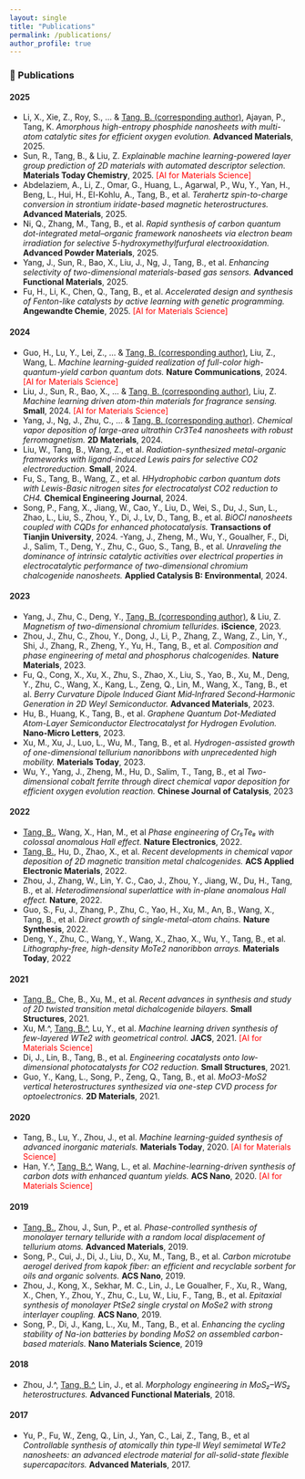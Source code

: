 ```yaml
---
layout: single
title: "Publications"
permalink: /publications/
author_profile: true
---
```


### 📝 Publications

#### **2025**
- Li, X., Xie, Z., Roy, S., … & <u>Tang, B. (corresponding author)</u>, Ajayan, P., Tang, K. *Amorphous high-entropy phosphide nanosheets with multi-atom catalytic sites for efficient oxygen evolution.* **Advanced Materials**, 2025.
- Sun, R., Tang, B., & Liu, Z. *Explainable machine learning-powered layer group prediction of 2D materials with automated descriptor selection.* **Materials Today Chemistry**, 2025. <span style="color:red">[AI for Materials Science]</span>
- Abdelaziem, A., Li, Z., Omar, G., Huang, L., Agarwal, P., Wu, Y., Yan, H., Beng, L., Hui, H., El-Kohlu, A., Tang, B., et al.  *Terahertz spin-to-charge conversion in strontium iridate-based magnetic heterostructures.* **Advanced Materials**, 2025.
- Ni, Q., Zhang, M., Tang, B., et al. *Rapid synthesis of carbon quantum dot-integrated metal–organic framework nanosheets via electron beam irradiation for selective 5-hydroxymethylfurfural electrooxidation.* **Advanced Powder Materials**, 2025.
- Yang, J., Sun, R., Bao, X., Liu, J., Ng, J., Tang, B., et al. *Enhancing selectivity of two-dimensional materials-based gas sensors.* **Advanced Functional Materials**, 2025.
- Fu, H., Li, K., Chen, Q., Tang, B., et al. *Accelerated design and synthesis of Fenton-like catalysts by active learning with genetic programming.* **Angewandte Chemie**, 2025. <span style="color:red">[AI for Materials Science]</span>

#### **2024**
- Guo, H., Lu, Y., Lei, Z., … & <u>Tang, B. (corresponding author)</u>, Liu, Z., Wang, L. *Machine learning-guided realization of full-color high-quantum-yield carbon quantum dots.* **Nature Communications**, 2024. <span style="color:red">[AI for Materials Science]</span>
- Liu, J., Sun, R., Bao, X., … & <u>Tang, B. (corresponding author)</u>, Liu, Z. *Machine learning driven atom-thin materials for fragrance sensing.* **Small**, 2024. <span style="color:red">[AI for Materials Science]</span>
- Yang, J., Ng, J., Zhu, C., … & <u>Tang, B. (corresponding author)</u>. *Chemical vapor deposition of large-area ultrathin Cr3Te4 nanosheets with robust ferromagnetism.* **2D Materials**, 2024.
- Liu, W., Tang, B., Wang, Z., et al. *Radiation-synthesized metal-organic frameworks with ligand-induced Lewis pairs for selective CO2 electroreduction.* **Small**, 2024.
- Fu, S., Tang, B., Wang, Z., et al. *HHydrophobic carbon quantum dots with Lewis-Basic nitrogen sites for electrocatalyst CO2 reduction to CH4.* **Chemical Engineering Journal**, 2024.
- Song, P., Fang, X., Jiang, W., Cao, Y., Liu, D., Wei, S., Du, J., Sun, L., Zhao, L., Liu, S., Zhou, Y., Di, J., Lv, D., Tang, B., et al. *BiOCl nanosheets coupled with CQDs for enhanced photocatalysis.* **Transactions of Tianjin University**, 2024.
-Yang, J., Zheng, M., Wu, Y., Goualher, F., Di, J., Salim, T., Deng, Y., Zhu, C., Guo, S., Tang, B., et al. *Unraveling the dominance of intrinsic catalytic activities over electrical properties in electrocatalytic performance of two-dimensional chromium chalcogenide nanosheets.* **Applied Catalysis B: Environmental**, 2024.

#### **2023**
- Yang, J., Zhu, C., Deng, Y., <u>Tang, B. (corresponding author)</u>, & Liu, Z. *Magnetism of two-dimensional chromium tellurides.* **iScience**, 2023.
- Zhou, J., Zhu, C., Zhou, Y., Dong, J., Li, P., Zhang, Z., Wang, Z., Lin, Y., Shi, J., Zhang, R., Zheng, Y., Yu, H., Tang, B., et al. *Composition and phase engineering of metal and phosphorus chalcogenides.* **Nature Materials**, 2023.
- Fu, Q., Cong, X., Xu, X., Zhu, S., Zhao, X., Liu, S., Yao, B., Xu, M., Deng, Y., Zhu, C., Wang, X., Kang, L., Zeng, Q., Lin, M., Wang, X., Tang, B., et al. *Berry Curvature Dipole Induced Giant Mid‐Infrared Second‐Harmonic Generation in 2D Weyl Semiconductor.* **Advanced Materials**, 2023.
- Hu, B., Huang, K., Tang, B., et al. *Graphene Quantum Dot-Mediated Atom-Layer Semiconductor Electrocatalyst for Hydrogen Evolution.* **Nano-Micro Letters**, 2023.
- Xu, M., Xu, J., Luo, L., Wu, M., Tang, B., et al. *Hydrogen-assisted growth of one-dimensional tellurium nanoribbons with unprecedented high mobility.* **Materials Today**, 2023.
- Wu, Y., Yang, J., Zheng, M., Hu, D., Salim, T., Tang, B., et al *Two-dimensional cobalt ferrite through direct chemical vapor deposition for efficient oxygen evolution reaction.* **Chinese Journal of Catalysis**, 2023

#### **2022**
- <u>Tang, B.</u>, Wang, X., Han, M., et al *Phase engineering of Cr₅Te₈ with colossal anomalous Hall effect.* **Nature Electronics**, 2022.
- <u>Tang, B.</u>, Hu, D., Zhao, X., et al. *Recent developments in chemical vapor deposition of 2D magnetic transition metal chalcogenides.* **ACS Applied Electronic Materials**, 2022.
- Zhou, J., Zhang, W., Lin, Y. C., Cao, J., Zhou, Y., Jiang, W., Du, H., Tang, B., et al. *Heterodimensional superlattice with in-plane anomalous Hall effect.* **Nature**, 2022.
- Guo, S., Fu, J., Zhang, P., Zhu, C., Yao, H., Xu, M., An, B., Wang, X., Tang, B., et al. *Direct growth of single-metal-atom chains.* **Nature Synthesis**, 2022.
- Deng, Y., Zhu, C., Wang, Y., Wang, X., Zhao, X., Wu, Y., Tang, B., et al. *Lithography-free, high-density MoTe2 nanoribbon arrays.* **Materials Today**, 2022 


#### **2021**
- <u>Tang, B.</u>, Che, B., Xu, M., et al. *Recent advances in synthesis and study of 2D twisted transition metal dichalcogenide bilayers.* **Small Structures**, 2021.
- Xu, M.^, <u>Tang, B.^</u>, Lu, Y., et al. *Machine learning driven synthesis of few-layered WTe2 with geometrical control.* **JACS**, 2021. <span style="color:red">[AI for Materials Science]</span>
- Di, J., Lin, B., Tang, B., et al. *Engineering cocatalysts onto low‐dimensional photocatalysts for CO2 reduction.* **Small Structures**, 2021.
- Guo, Y., Kang, L., Song, P., Zeng, Q., Tang, B., et al. *MoO3-MoS2 vertical heterostructures synthesized via one-step CVD process for optoelectronics.* **2D Materials**, 2021.

#### **2020**
- Tang, B., Lu, Y., Zhou, J., et al. *Machine learning-guided synthesis of advanced inorganic materials.* **Materials Today**, 2020. <span style="color:red">[AI for Materials Science]</span>
- Han, Y.^, <u>Tang, B.^</u>, Wang, L., et al. *Machine-learning-driven synthesis of carbon dots with enhanced quantum yields.* **ACS Nano**, 2020. <span style="color:red">[AI for Materials Science]</span>

#### **2019**
- <u>Tang, B.</u>, Zhou, J., Sun, P., et al. *Phase-controlled synthesis of monolayer ternary telluride with a random local displacement of tellurium atoms.* **Advanced Materials**, 2019.
- Song, P., Cui, J., Di, J., Liu, D., Xu, M., Tang, B., et al. *Carbon microtube aerogel derived from kapok fiber: an efficient and recyclable sorbent for oils and organic solvents.* **ACS Nano**, 2019.
- Zhou, J., Kong, X., Sekhar, M. C., Lin, J., Le Goualher, F., Xu, R., Wang, X., Chen, Y., Zhou, Y., Zhu, C., Lu, W., Liu, F., Tang, B., et al. *Epitaxial synthesis of monolayer PtSe2 single crystal on MoSe2 with strong interlayer coupling.* **ACS Nano**, 2019.
- Song, P., Di, J., Kang, L., Xu, M., Tang, B., et al. *Enhancing the cycling stability of Na-ion batteries by bonding MoS2 on assembled carbon-based materials.* **Nano Materials Science**, 2019

#### **2018**
- Zhou, J.^, <u>Tang, B.^</u>, Lin, J., et al. *Morphology engineering in MoS₂–WS₂ heterostructures.* **Advanced Functional Materials**, 2018.

#### **2017**
- Yu, P., Fu, W., Zeng, Q., Lin, J., Yan, C., Lai, Z., Tang, B., et al *Controllable synthesis of atomically thin type‐II Weyl semimetal WTe2 nanosheets: an advanced electrode material for all-solid-state flexible supercapacitors.* **Advanced Materials**, 2017.
